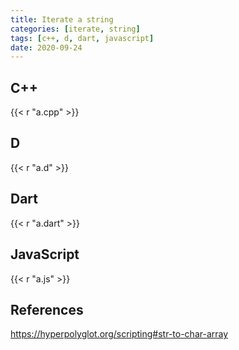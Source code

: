 ```yaml
---
title: Iterate a string
categories: [iterate, string]
tags: [c++, d, dart, javascript]
date: 2020-09-24
---
```


## C++

{{< r "a.cpp" >}}

## D

{{< r "a.d" >}}

## Dart

{{< r "a.dart" >}}

## JavaScript

{{< r "a.js" >}}

## References

<https://hyperpolyglot.org/scripting#str-to-char-array>
